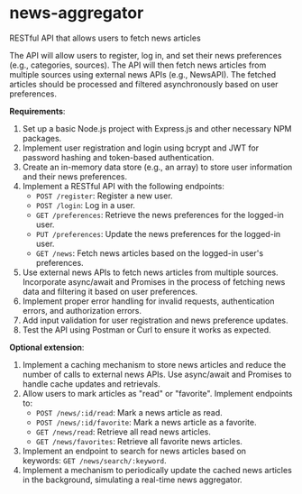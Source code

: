 # news-aggregator

RESTful API that allows users to fetch news articles

The API will allow users to register, log in, and set their news preferences (e.g., categories, sources). The API will then fetch news articles from multiple sources using external news APIs (e.g., NewsAPI). The fetched articles should be processed and filtered asynchronously based on user preferences.

**Requirements**:

1. Set up a basic Node.js project with Express.js and other necessary NPM packages.
2. Implement user registration and login using bcrypt and JWT for password hashing and token-based authentication.
3. Create an in-memory data store (e.g., an array) to store user information and their news preferences.
4. Implement a RESTful API with the following endpoints:
   - `POST /register`: Register a new user.
   - `POST /login`: Log in a user.
   - `GET /preferences`: Retrieve the news preferences for the logged-in user.
   - `PUT /preferences`: Update the news preferences for the logged-in user.
   - `GET /news`: Fetch news articles based on the logged-in user's preferences.
5. Use external news APIs to fetch news articles from multiple sources. Incorporate async/await and Promises in the process of fetching news data and filtering it based on user preferences.
6. Implement proper error handling for invalid requests, authentication errors, and authorization errors.
7. Add input validation for user registration and news preference updates.
8. Test the API using Postman or Curl to ensure it works as expected.

**Optional extension**:

1. Implement a caching mechanism to store news articles and reduce the number of calls to external news APIs. Use async/await and Promises to handle cache updates and retrievals.
2. Allow users to mark articles as "read" or "favorite". Implement endpoints to:
   - `POST /news/:id/read`: Mark a news article as read.
   - `POST /news/:id/favorite`: Mark a news article as a favorite.
   - `GET /news/read`: Retrieve all read news articles.
   - `GET /news/favorites`: Retrieve all favorite news articles.
3. Implement an endpoint to search for news articles based on keywords: `GET /news/search/:keyword`.
4. Implement a mechanism to periodically update the cached news articles in the background, simulating a real-time news aggregator.
